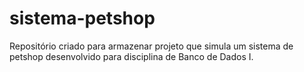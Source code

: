# sistema-petshop
Repositório criado para armazenar projeto que simula um sistema de petshop desenvolvido para disciplina de Banco de Dados I.
